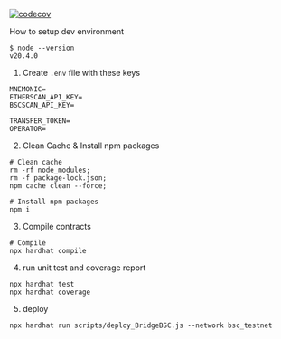 [![codecov](https://codecov.io/gh/planetarium/wncg-bridge-contract-bsc/graph/badge.svg?token=2jZGFyR47E)](https://codecov.io/gh/planetarium/wncg-bridge-contract-bsc)

How to setup dev environment

```
$ node --version
v20.4.0
```

1. Create `.env` file with these keys
```shell
MNEMONIC=
ETHERSCAN_API_KEY=
BSCSCAN_API_KEY=

TRANSFER_TOKEN=
OPERATOR=
```

2. Clean Cache & Install npm packages
```shell
# Clean cache
rm -rf node_modules;
rm -f package-lock.json;
npm cache clean --force;

# Install npm packages
npm i
```

3. Compile contracts
```shell
# Compile
npx hardhat compile
```

4. run unit test and coverage report
```shell
npx hardhat test
npx hardhat coverage
```

5. deploy
```shell
npx hardhat run scripts/deploy_BridgeBSC.js --network bsc_testnet
```


